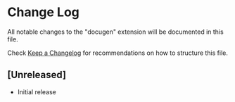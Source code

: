 # Change Log

All notable changes to the "docugen" extension will be documented in this file.

Check [Keep a Changelog](http://keepachangelog.com/) for recommendations on how to structure this file.

## [Unreleased]

- Initial release